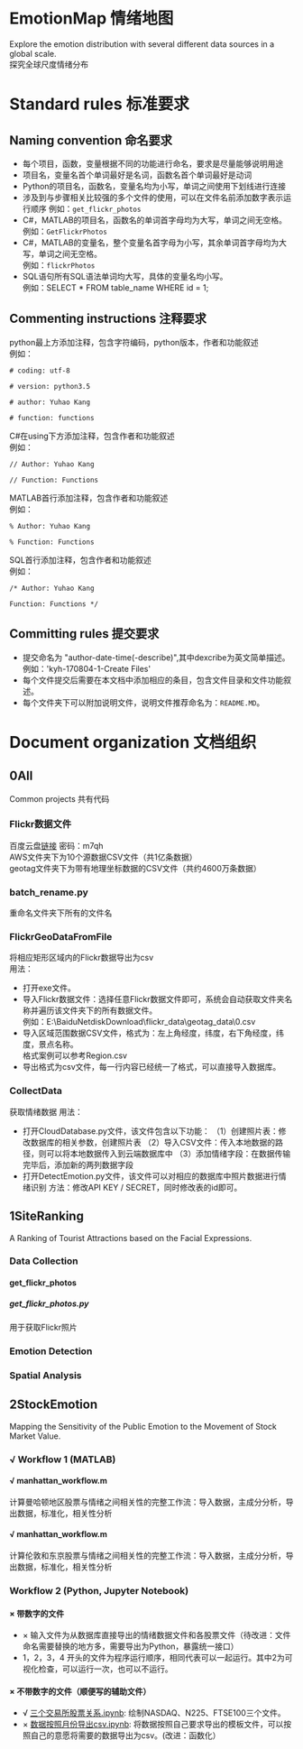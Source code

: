 # EmotionMap 情绪地图
Explore the emotion distribution with several different data sources in a global scale.  
探究全球尺度情绪分布

# Standard rules 标准要求

## Naming convention 命名要求
- 每个项目，函数，变量根据不同的功能进行命名，要求是尽量能够说明用途
- 项目名，变量名首个单词最好是名词，函数名首个单词最好是动词
- Python的项目名，函数名，变量名均为小写，单词之间使用下划线进行连接
- 涉及到与步骤相关比较强的多个文件的使用，可以在文件名前添加数字表示运行顺序
例如：`get_flickr_photos`
- C#，MATLAB的项目名，函数名的单词首字母均为大写，单词之间无空格。  
例如：`GetFlickrPhotos`
- C#，MATLAB的变量名，整个变量名首字母为小写，其余单词首字母均为大写，单词之间无空格。  
例如：`flickrPhotos`
- SQL语句所有SQL语法单词均大写，具体的变量名均小写。   
例如：SELECT * FROM table_name WHERE id = 1;

## Commenting instructions 注释要求
python最上方添加注释，包含字符编码，python版本，作者和功能叙述  
例如：

	# coding: utf-8
	
	# version: python3.5
	
	# author: Yuhao Kang
	
	# function: functions

C#在using下方添加注释，包含作者和功能叙述  
例如：

	// Author: Yuhao Kang
	
	// Function: Functions
MATLAB首行添加注释，包含作者和功能叙述  
例如：

	% Author: Yuhao Kang

	% Function: Functions
	
SQL首行添加注释，包含作者和功能叙述  
例如：

	/* Author: Yuhao Kang
	
	Function: Functions */

## Committing rules 提交要求
- 提交命名为 "author-date-time(-describe)",其中dexcribe为英文简单描述。  
例如：'kyh-170804-1-Create Files'
- 每个文件提交后需要在本文档中添加相应的条目，包含文件目录和文件功能叙述。
- 每个文件夹下可以附加说明文件，说明文件推荐命名为：`README.MD`。

# Document organization 文档组织

## 0All
Common projects  共有代码
### Flickr数据文件  
百度云盘[链接](http://pan.baidu.com/s/1qXGmuRy) 密码：m7qh    
AWS文件夹下为10个源数据CSV文件（共1亿条数据）  
geotag文件夹下为带有地理坐标数据的CSV文件（共约4600万条数据）
### batch_rename.py
重命名文件夹下所有的文件名  
### FlickrGeoDataFromFile  
将相应矩形区域内的Flickr数据导出为csv  
用法：
- 打开exe文件。  
- 导入Flickr数据文件：选择任意Flickr数据文件即可，系统会自动获取文件夹名称并遍历该文件夹下的所有数据文件。  
例如：E:\BaiduNetdiskDownload\flickr_data\geotag_data\0.csv  
- 导入区域范围数据CSV文件，格式为：左上角经度，纬度，右下角经度，纬度，景点名称。    
格式案例可以参考Region.csv
- 导出格式为csv文件，每一行内容已经统一了格式，可以直接导入数据库。
### CollectData
获取情绪数据
用法：
- 打开CloudDatabase.py文件，该文件包含以下功能：
（1）创建照片表：修改数据库的相关参数，创建照片表
（2）导入CSV文件：传入本地数据的路径，则可以将本地数据传入到云端数据库中
（3）添加情绪字段：在数据传输完毕后，添加新的两列数据字段
- 打开DetectEmotion.py文件，该文件可以对相应的数据库中照片数据进行情绪识别
方法：修改API KEY / SECRET，同时修改表的id即可。

## 1SiteRanking
A Ranking of Tourist Attractions based on the Facial Expressions.
### Data Collection

#### get_flickr_photos

##### get_flickr_photos.py
用于获取Flickr照片

### Emotion Detection
### Spatial Analysis



## 2StockEmotion
Mapping the Sensitivity of the Public Emotion to the Movement of Stock Market Value.
### √ Workflow 1 (MATLAB)
#### √ manhattan_workflow.m
计算曼哈顿地区股票与情绪之间相关性的完整工作流：导入数据，主成分分析，导出数据，标准化，相关性分析   
#### √ manhattan_workflow.m
计算伦敦和东京股票与情绪之间相关性的完整工作流：导入数据，主成分分析，导出数据，标准化，相关性分析   
### Workflow 2 (Python, Jupyter Notebook)
#### × 带数字的文件
- × 输入文件为从数据库直接导出的情绪数据文件和各股票文件（待改进：文件命名需要替换的地方多，需要导出为Python，暴露统一接口）
- 1，2，3，4 开头的文件为程序运行顺序，相同代表可以一起运行。其中2为可视化检查，可以运行一次，也可以不运行。
#### × 不带数字的文件（顺便写的辅助文件）
- √ [三个交易所股票关系.ipynb](2StockEmotion/三个交易所股票关系.ipynb):
绘制NASDAQ、N225、FTSE100三个文件。
- × [数据按照月份导出csv.ipynb](2StockEmotion/数据按照月份导出csv.ipynb):
将数据按照自己要求导出的模板文件，可以按照自己的意愿将需要的数据导出为csv。(改进：函数化）
